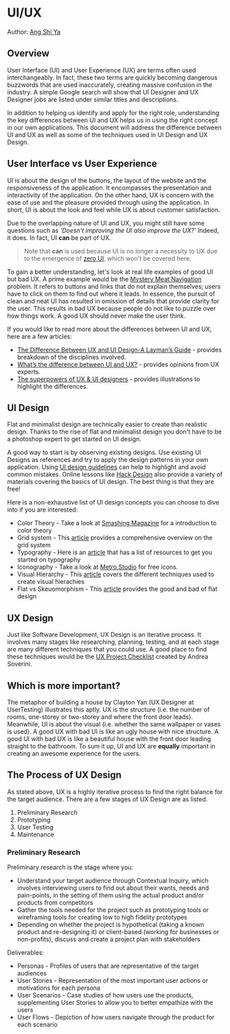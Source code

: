 # UI/UX

Author: [Ang Shi Ya](https://github.com/AngShiYa)

## Overview

User Interface (UI) and User Experience (UX) are terms often used interchangeably. In fact, these two terms are quickly becoming dangerous buzzwords that are used inaccurately, creating massive confusion in the industry. A simple Google search will show that UI Designer and UX Designer jobs are listed under similar titles and descriptions. 

In addition to helping us identify and apply for the right role, understanding the key differences between UI and UX helps us in using the right concept in our own applications. This document will address the difference between UI and UX as well as some of the techniques used in UI Design and UX Design.

## User Interface vs User Experience

UI is about the design of the buttons, the layout of the website and the responsiveness of the application. It encompasses the presentation and interactivity of the application. On the other hand, UX is concern with the ease of use and the pleasure provided through using the application. In short, UI is about the look and feel while UX is about customer satisfaction.

Due to the overlapping nature of UI and UX, you might still have some questions such as *'Doesn't improving the UI also improve the UX?'* Indeed, it does. In fact, UI **can** be part of UX.

> Note that **can** is used because UI is no longer a necessity to UX due to the emergence of [zero UI](http://blog.careerfoundry.com/ui-design/what-is-zero-ui), which won't be covered here.

To gain a better understanding, let's look at real life examples of good UI but bad UX. A prime example would be the [Mystery Meat Navigation](https://www.techinasia.com/talk/material-design-mystery-meat-navigation-problem) problem. It refers to buttons and links that do not explain themselves; users have to click on them to find out where it leads. In essence, the pursuit of clean and neat UI has resulted in omission of details that provide clarity for the user. This results in bad UX because people do not like to puzzle over how things work. A good UX should never make the user think.

If you would like to read more about the differences between UI and UX, here are a few articles:

* [The Difference Between UX and UI Design-A Layman’s Guide](http://blog.careerfoundry.com/ui-design/the-difference-between-ux-and-ui-design-a-laymans-guide/) - provides breakdown of the disciplines involved.
* [What’s the difference between UI and UX?](https://www.usertesting.com/blog/2016/04/27/ui-vs-ux/) - provides opinions from UX experts.
* [The superpowers of UX & UI designers](https://www.ymedialabs.com/ux-vs-ui/) - provides illustrations to highlight the differences.

## UI Design

Flat and minimalist design are technically easier to create than realistic design. Thanks to the rise of flat and minimalist design you don't have to be a photoshop expert to get started on UI design. 

A good way to start is by observing existing designs. Use existing UI Designs as references and try to apply the design patterns in your own application. Using [UI design guidelines](http://www.goodui.org/) can help to highlight and avoid common mistakes. Online lessons like [Hack Design](https://hackdesign.org/lessons#graphic-design-principles) also provide a variety of materials covering the basics of UI design. The best thing is that they are free!

Here is a non-exhaustive list of UI design concepts you can choose to dive into if you are interested:
* Color Theory - Take a look at [Smashing Magazine](https://www.smashingmagazine.com/2010/01/color-theory-for-designers-part-1-the-meaning-of-color/) for a introduction to color theory
* Grid system - This [article](https://webdesign.tutsplus.com/articles/a-comprehensive-introduction-to-grids-in-web-design--cms-26521) provides a comprehensive overview on the grid system
* Typography - Here is an [article](https://www.springboard.com/blog/best-resources-typography-design-online/) that has a list of resources to get you started on typography
* Iconography - Take a look at [Metro Studio](https://www.syncfusion.com/downloads/metrostudio) for free icons.
* Visual Hierarchy - This [article](https://www.awwwards.com/understanding-web-ui-visual-hierarchy.html) covers the different techniques used to create visual hierachies
* Flat vs Skeuomorphism - This [article](http://www.webinsation.com/flat-design-some-good-some-bad/) provides the good and bad of flat design

## UX Design

Just like Software Development, UX Design is an iterative process. It involves many stages like researching, planning, testing, and at each stage are many different techniques that you could use. A good place to find these techniques would be the [UX Project Checklist](https://uxchecklist.github.io/) created by Andrea Soverini.

## Which is more important?

The metaphor of building a house by Clayton Yan (UX Designer at UserTesting) illustrates this aptly. UX is the structure (i.e. the number of rooms, one-storey or two-storey and where the front door leads). Meanwhile, UI is about the visual (i.e. whether the same wallpaper or vases is used). A good UX with bad UI is like an ugly house with nice structure. A good UI with bad UX is like a beautiful house with the front door leading straight to the bathroom. To sum it up, UI and UX are **equally** important in creating an awesome experience for the users. 

## The Process of UX Design

As stated above, UX is a highly iterative process to find the right balance for the target audience. There are a few stages of UX Design are as listed.
1. Preliminary Research
2. Prototyping
3. User Testing
4. Maintenance

### Preliminary Research
Preliminary research is the stage where you:
  * Understand your target audience through Contextual Inquiry, which involves interviewing users to find out about their wants, needs and pain-points, in the setting of them using the actual product and/or products from competitors
  * Gather the tools needed for the project such as prototyping tools or wireframing tools for creating low to high fidelity prototypes
  * Depending on whether the project is hypothetical (taking a known product and re-designing it) or client-based (working for businesses or non-profits), discuss and create a project plan with stakeholders

Deliverables:
  * Personas - Profiles of users that are representative of the target audiences
  * User Stories - Representation of the most important user actions or motivations for each persona
  * User Scenarios - Case studies of how users use the products, supplementing User Stories to allow you to better empathize with the users
  * User Flows - Depiction of how users navigate through the product for each scenario

  
